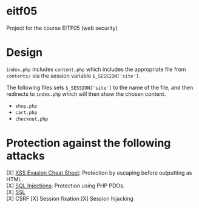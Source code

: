 eitf05
======

Project for the course EITF05 (web security)


Design
======

`index.php` includes `content.php` which includes the appropriate file from `contents/` via the session variable `$_SESSION['site']`.

The following files sets `$_SESSION['site']` to the name of the file, and then redirects to `index.php` which will then show the chosen content.

* `shop.php`
* `cart.php`
* `checkout.php`

Protection against the following attacks
====
[X] [XSS Evasion Cheat Sheet](https://www.owasp.org/index.php/XSS_Filter_Evasion_Cheat_Sheet): Protection by escaping before outputting as HTML.  
[X] [SQL Injections](https://www.owasp.org/index.php/SQL_Injection_Prevention_Cheat_Sheet): Protection using PHP PDOs.  
[X] [SSL](https://konklone.com/post/switch-to-https-now-for-free)  
[X] CSRF
[X] Session fixation 
[X] Session hijacking
